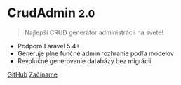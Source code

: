 # CrudAdmin <small>2.0</small>

> Najlepší CRUD generátor administrácii na svete!

- Podpora Laravel 5.4+
- Generuje plne funčné admin rozhranie podľa modelov
- Revolučné generovanie databázy bez migrácii

[GitHub](https://github.com/crudadmin/crudadmin/)
[Začíname](#Čo-je-to-crudadmin)
